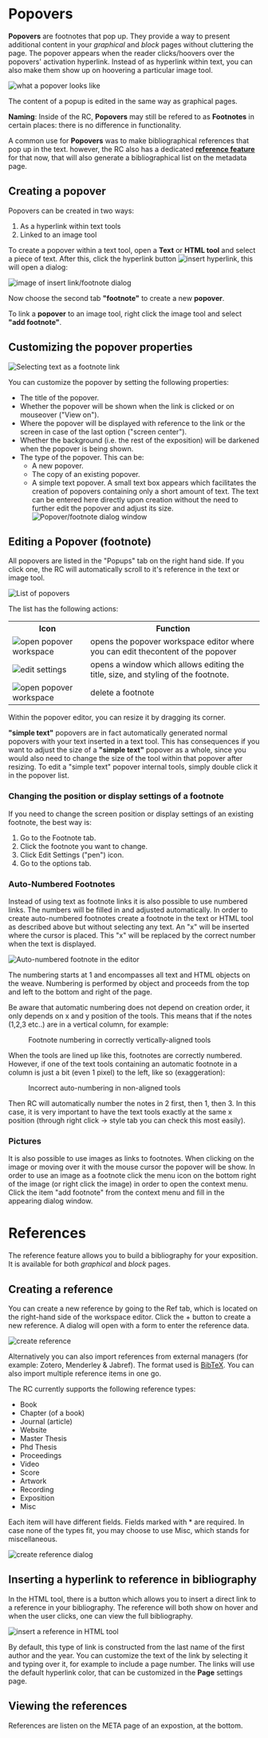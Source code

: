 <a id="footnotes-and-popovers"></a>
<a id="footnotes"></a>

# Popovers

__Popovers__ are footnotes that pop up. They provide a way to present additional
content in your _graphical_ and _block_ pages without cluttering the page. The
popover appears when the reader clicks/hoovers over the popovers' activation
hyperlink. Instead of as hyperlink within text, you can also make them show up
on hoovering a particular image tool.

![what a popover looks like](images/popover.gif "reader hoovers over a link, a
popover window appears")

The content of a popup is edited in the same way as graphical pages.

**Naming**: Inside of the RC, __Popovers__ may still be refered to as
__Footnotes__ in certain places: there is no difference in functionality.

A common use for __Popovers__ was to make bibliographical references that pop up
in the text. however, the RC also has a dedicated [__reference
feature__](#references) for that now, that will also generate a bibliographical
list on the metadata page.

## Creating a popover

Popovers can be created in two ways:

1. As a hyperlink within text tools
2. Linked to an image tool

To create a popover within a text tool, open a __Text__ or __HTML tool__ and
select a piece of text. After this, click the hyperlink button <img
src="images/hyperlink-button.png" class="wide-icon" alt="insert
hyperlink"></img>,  this will open a dialog: 

![image of insert link/footnote dialog](images/footnote_dia.png "footnote dialog") 

Now choose the second tab __"footnote"__ to create a new __popover__.

To link a __popover__ to an image tool, right click the image tool and select
__"add footnote"__.

## Customizing the popover properties

![Selecting text as a footnote link](images/footnotes_sel.png)

You can customize the popover by setting the following properties:

* The title of the popover.
* Whether the popover will be shown when the link is clicked or on mouseover
  ("View on").
* Where the popover will be displayed with reference to the link or the screen
  in case of the last option ("screen center").
* Whether the background (i.e. the rest of the exposition) will be darkened when
  the popover is being shown.
* The type of the popover. This can be:
  + A new popover.
  + The copy of an existing popover.
  + A simple text popover. A small text box appears which facilitates the
creation of popovers containing only a short amount of text. The text can be
entered here directly upon creation without the need to further edit the popover
and adjust its size. ![Popover/footnote dialog window](images/footnote_dia.png)

## Editing a Popover (footnote)

All popovers are listed in the "Popups" tab on the right hand side. If you click
one, the RC will automatically scroll to it's reference in the text or image
tool.

![List of popovers](images/footnotes_list_new.png)

The list has the following actions:

<table>
<tr>
<th> Icon </th><th>Function</th>
<tr> <td> <img src="images/icon-tool.png" class="icon" alt="open popover workspace"></img> </td><td> opens the popover workspace editor where you can edit thecontent of the popover </td> </tr>
<tr> <td> <img src="images/icon-pencil.png" class="icon" alt="edit settings"></img> </td> <td>opens a window which allows editing the title, size, and styling of the footnote.  </td> </tr>
<tr> <td> <img src="images/icon-trash.png" class="icon" alt="open popover
workspace"></img> </td><td> delete a footnote </td></tr> 
</table>



Within the popover editor, you can resize it by dragging its corner.

__"simple text"__ popovers are in fact automatically generated normal popovers
with your text inserted in a text tool. This has consequences if you want to
adjust the size of a __"simple text"__ popover as a whole, since you would also
need to change the size of the tool within that popover after resizing. To edit
a "simple text" popover internal tools, simply double click it in the popover
list.

### Changing the position or display settings of a footnote

If you need to change the screen position or display settings of an existing
footnote, the best way is:  

1. Go to the Footnote tab.
2. Click the footnote you want to change.
3. Click Edit Settings ("pen") icon.
4. Go to the options tab.

### Auto-Numbered Footnotes

Instead of using text as footnote links it is also possible to use numbered
links. The numbers will be filled in and adjusted automatically. In order to
create auto-numbered footnotes create a footnote in the text or HTML tool as
described above but without selecting any text. An "x" will be inserted where
the cursor is placed. This "x" will be replaced by the correct number when the
text is displayed. 

![Auto-numbered footnote in the editor](images/footnote_auto.png)

The numbering starts at 1 and encompasses all text and HTML objects on the
weave. Numbering is performed by object and proceeds from the top and left to
the bottom and right of the page. 

Be aware that automatic numbering does not depend on creation order, it only
depends on x and y position of the tools. This means that if the notes (1,2,3
etc..) are in a vertical column, for example:

<figure>
<img class="portrait-image" src="images/footnotes_align_correct.png" title="image demonstrating incorrect allignment will result in incorrect numbering" alt=""><figcaption>Footnote numbering in correctly vertically-aligned tools</figcaption>
</figure>

When the tools are lined up like this, footnotes are correctly numbered.
However, if one of the text tools containing an automatic footnote in a column
is just a bit (even 1 pixel) to the left, like so (exaggeration):
 
<figure>
<img class="portrait-image" src="images/footnotes_alignment.png" title="image demonstrating incorrect allignment will result in incorrect numbering" alt=""><figcaption>Incorrect auto-numbering in non-aligned tools</figcaption>
</figure>

Then RC will automatically number the notes in 2 first, then 1, then 3. In this
case, it is very important to have the text tools exactly at the same x position
(through right click -> style tab you can check this most easily).

### Pictures 

It is also possible to use images as links to footnotes. When clicking on the
image or moving over it with the mouse cursor the popover will be show. In order
to use an image as a footnote click the menu icon on the bottom right of the
image (or right click the image) in order to open the context menu. Click the
item "add footnote" from the context menu and fill in the appearing dialog
window. 

<a id="references"></a>

# References 

The reference feature allows you to build a bibliography for your exposition. It is available for both _graphical_ and _block_ pages.


## Creating a reference

You can create a new reference by going to the Ref tab, which is located on the
right-hand side of the workspace editor. Click the + button to create a new
reference. A dialog will open with a form to enter the reference data.

![create reference](images/ref-tab.png "a dialog with tabs, showing a tab for
each type of reference")

Alternatively you can also import references from external managers (for
example: Zotero, Menderley & Jabref). The format used is
[BibTeX](https://www.bibtex.com/). You can also import multiple reference items
in one go.

The RC currently supports the following reference types:

- Book
- Chapter (of a book)
- Journal (article)
- Website
- Master Thesis
- Phd Thesis
- Proceedings
- Video
- Score
- Artwork
- Recording
- Exposition
- Misc

Each item will have different fields. Fields marked with * are required. In case
none of the types fit, you may choose to use Misc, which stands for
miscellaneous.

![create reference dialog](images/ref-dialog.png "a dialog, where the tabs are
the different types, each containing a form to provide ref data")

## Inserting a hyperlink to reference in bibliography

In the HTML tool, there is a button which allows you to insert a direct link to
a reference in your bibliography. The reference will both show on hover and when
the user clicks, one can view the full bibliography.

![insert a reference in HTML tool](images/reference.png "the html tool toolbar,
2nd row, 14th icon is the insert reference button")

By default, this type of link is constructed from the last name of the first
author and the year. You can customize the text of the link by selecting it and
typing over it, for example to include a page number. The links will use the
default hyperlink color, that can be customized in the __Page__ settings page.

## Viewing the references

References are listen on the META page of an expostion, at the bottom. 


